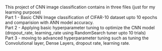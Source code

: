 This project of CNN image classification contains in three files (just for my learning purpose)
<br>
Part 1 - Basic CNN Image classification of CIFAR-10 dataset upto 10 epochs and comparision with ANN model accuracy.
<br>
Part 2 - Applying basic hyperparameter tuning to optimize the CNN model (dropout_rate, learning_rate using RandomSearch tuner upto 10 trials)
<br>
Part 3 - moving to advanced hyperparameter tuning such as tuning the Convolutional layer, Dense Layers, dropout rate, learning rate.
